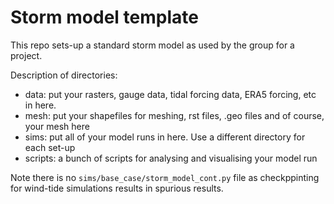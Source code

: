 # Storm model template

This repo sets-up a standard storm model as used by the group for a project.

Description of directories:
- data: put your rasters, gauge data, tidal forcing data, ERA5 forcing, etc in here.
- mesh: put your shapefiles for meshing, rst files, .geo files and of course, your mesh here
- sims: put all of your model runs in here. Use a different directory for each set-up
- scripts: a bunch of scripts for analysing and visualising your model run

Note there is no `sims/base_case/storm_model_cont.py` file as checkppinting for wind-tide simulations
results in spurious results. 
